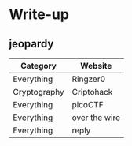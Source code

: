 # Write-up
## jeopardy
Category | Website
-- | --
Everything | Ringzer0
Cryptography | Criptohack
Everything | picoCTF
Everything | over the wire
Everything | reply
